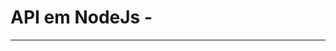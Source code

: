 # API em NodeJs - 
__________________________________________________________________________________________________________________________________________________________

